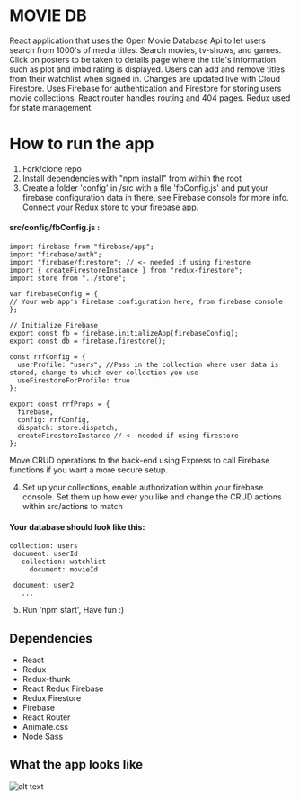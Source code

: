 # MOVIE DB
React application that uses the Open Movie Database Api to let users search from 1000's of media titles. Search movies, tv-shows, and games. Click on posters to be taken to details page where the title's information such as plot and imbd rating is displayed. Users can add and remove titles from their watchlist when signed in. Changes are updated live with Cloud Firestore. Uses Firebase for authentication and Firestore for storing users movie collections. React router handles routing and 404 pages. Redux used for state management.

# How to run the app 
1. Fork/clone repo
2. Install dependencies with "npm install" from within the root
3. Create a folder 'config' in /src with a file 'fbConfig.js' and put your firebase configuration data in there, see Firebase console for more info. Connect your Redux store to your firebase app.
#### src/config/fbConfig.js :
```
import firebase from "firebase/app";
import "firebase/auth";
import "firebase/firestore"; // <- needed if using firestore
import { createFirestoreInstance } from "redux-firestore";
import store from "../store";

var firebaseConfig = {
// Your web app's Firebase configuration here, from firebase console
};

// Initialize Firebase
export const fb = firebase.initializeApp(firebaseConfig);
export const db = firebase.firestore();

const rrfConfig = {
  userProfile: "users", //Pass in the collection where user data is stored, change to which ever collection you use
  useFirestoreForProfile: true 
};

export const rrfProps = {
  firebase,
  config: rrfConfig,
  dispatch: store.dispatch,
  createFirestoreInstance // <- needed if using firestore
};
```
 Move CRUD operations to the back-end using Express to call Firebase functions if you want a more secure setup.
 
4. Set up your collections, enable authorization within your firebase console. Set them up how ever you like and change the CRUD actions within src/actions to match
 #### Your database should look like this:
 ```
 collection: users
  document: userId
    collection: watchlist
      document: movieId
        
  document: user2
    ...
  ```
5. Run 'npm start', Have fun :)

## Dependencies
* React
* Redux
* Redux-thunk
* React Redux Firebase
* Redux Firestore
* Firebase
* React Router
* Animate.css
* Node Sass

## What the app looks like 
![alt text](moviedb.webp)
